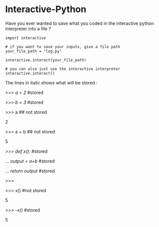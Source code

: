 # Interactive-Python
Have you ever wanted to save what you coded in the interactive python interpreter into a file ?

```
import interactive

# if you want to save your inputs, give a file path
your_file_path = "log.py" 

interactive.interact(your_file_path)

# you can also just use the interactive interpreter 
interactive.interact()
```

The lines in italic shows what will be stored :

*>>> a = 2* #stored

*>>> b = 3* #stored

\>>> a ## not stored

2

\>>> a + b ## not stored

5

*>>> def x():* #stored

*...   output = a+b* #stored

*...   return output* #stored

\>>>

\>>> x() #not stored

5

*>>> -x()* #stored

5
